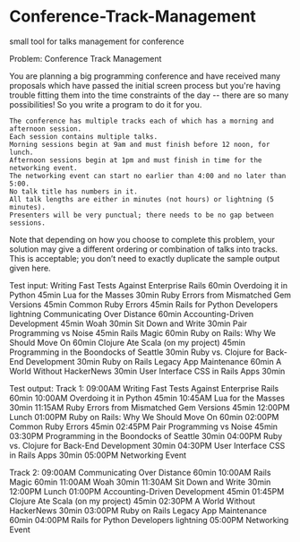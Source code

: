 # Conference-Track-Management
small tool for talks management for conference


Problem: Conference Track Management
 
You are planning a big programming conference and have received many proposals which have passed the initial screen process but you're having trouble fitting them into the time constraints of the day -- there are so many possibilities! So you write a program to do it for you.

    The conference has multiple tracks each of which has a morning and afternoon session.
    Each session contains multiple talks.
    Morning sessions begin at 9am and must finish before 12 noon, for lunch.
    Afternoon sessions begin at 1pm and must finish in time for the networking event.
    The networking event can start no earlier than 4:00 and no later than 5:00.
    No talk title has numbers in it.
    All talk lengths are either in minutes (not hours) or lightning (5 minutes).
    Presenters will be very punctual; there needs to be no gap between sessions.

 
Note that depending on how you choose to complete this problem, your solution may give a different ordering or combination of talks into tracks. This is acceptable; you don’t need to exactly duplicate the sample output given here.
 
Test input:
        Writing Fast Tests Against Enterprise Rails 60min
        Overdoing it in Python 45min
        Lua for the Masses 30min
        Ruby Errors from Mismatched Gem Versions 45min
        Common Ruby Errors 45min
        Rails for Python Developers lightning
        Communicating Over Distance 60min
        Accounting-Driven Development 45min
        Woah 30min
        Sit Down and Write 30min
        Pair Programming vs Noise 45min
        Rails Magic 60min
        Ruby on Rails: Why We Should Move On 60min
        Clojure Ate Scala (on my project) 45min
        Programming in the Boondocks of Seattle 30min
        Ruby vs. Clojure for Back-End Development 30min
        Ruby on Rails Legacy App Maintenance 60min
        A World Without HackerNews 30min
        User Interface CSS in Rails Apps 30min
         
Test output: 
Track 1:
        09:00AM Writing Fast Tests Against Enterprise Rails 60min
        10:00AM Overdoing it in Python 45min
        10:45AM Lua for the Masses 30min
        11:15AM Ruby Errors from Mismatched Gem Versions 45min
        12:00PM Lunch
        01:00PM Ruby on Rails: Why We Should Move On 60min
        02:00PM Common Ruby Errors 45min
        02:45PM Pair Programming vs Noise 45min
        03:30PM Programming in the Boondocks of Seattle 30min
        04:00PM Ruby vs. Clojure for Back-End Development 30min
        04:30PM User Interface CSS in Rails Apps 30min
        05:00PM Networking Event
         
Track 2:
        09:00AM Communicating Over Distance 60min
        10:00AM Rails Magic 60min
        11:00AM Woah 30min
        11:30AM Sit Down and Write 30min
        12:00PM Lunch
        01:00PM Accounting-Driven Development 45min
        01:45PM Clojure Ate Scala (on my project) 45min
        02:30PM A World Without HackerNews 30min
        03:00PM Ruby on Rails Legacy App Maintenance 60min
        04:00PM Rails for Python Developers lightning
        05:00PM Networking Event
